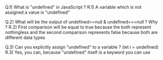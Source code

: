 Q.1) What is "undefined" in JavaScript ?
R.1) A variable which is not assigned a value is "undefined"

Q.2) What will be the output of undefined==null & undefined===null ? Why ?
R.2) First comparison will be equal to true because the both represent nothingless and the second comparison represents false because both are different data types

Q.3) Can you explicitly assign "undefined" to a variable ? (let i = undefined)
R.3) Yes, you can, because "undefined" itself is a keyword you can use
